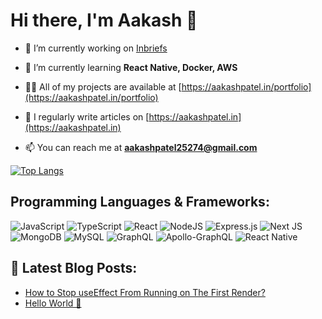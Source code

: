 # Hi there, I'm Aakash 👋

- 🔭 I’m currently working on [Inbriefs](https://github.com/itsaakashpatel/inbriefs-app)

- 🌱 I’m currently learning **React Native, Docker, AWS**

- 👨‍💻 All of my projects are available at [https://aakashpatel.in/portfolio](https://aakashpatel.in/portfolio)

- 📝 I regularly write articles on [https://aakashpatel.in](https://aakashpatel.in)

- 📫 You can reach me at **aakashpatel25274@gmail.com**

[![Top Langs](https://github-readme-stats.vercel.app/api/top-langs/?username=itsaakashpatel&layout=compact)](https://github.com/anuraghazra/github-readme-stats)

## Programming Languages & Frameworks:

![JavaScript](https://img.shields.io/badge/javascript-%23323330.svg?style=for-the-badge&logo=javascript&logoColor=%23F7DF1E)
![TypeScript](https://img.shields.io/badge/typescript-%23007ACC.svg?style=for-the-badge&logo=typescript&logoColor=white)
![React](https://img.shields.io/badge/react-%2320232a.svg?style=for-the-badge&logo=react&logoColor=%2361DAFB)
![NodeJS](https://img.shields.io/badge/node.js-6DA55F?style=for-the-badge&logo=node.js&logoColor=white)
![Express.js](https://img.shields.io/badge/express.js-%23404d59.svg?style=for-the-badge&logo=express&logoColor=%2361DAFB)
![Next JS](https://img.shields.io/badge/Next-black?style=for-the-badge&logo=next.js&logoColor=white)
![MongoDB](https://img.shields.io/badge/MongoDB-%234ea94b.svg?style=for-the-badge&logo=mongodb&logoColor=white)
![MySQL](https://img.shields.io/badge/mysql-%2300f.svg?style=for-the-badge&logo=mysql&logoColor=white)
![GraphQL](https://img.shields.io/badge/-GraphQL-E10098?style=for-the-badge&logo=graphql&logoColor=white)
![Apollo-GraphQL](https://img.shields.io/badge/-ApolloGraphQL-311C87?style=for-the-badge&logo=apollo-graphql)
![React Native](https://img.shields.io/badge/react_native-%2320232a.svg?style=for-the-badge&logo=react&logoColor=%2361DAFB)

## 📕 Latest Blog Posts:

<!-- BLOG-POST-LIST:START -->
- [How to Stop useEffect From Running on The First Render?](https://aakashpatel.in/how-to-stop-useeffect-from-running-on-the-first-render)
- [Hello World  👋](https://aakashpatel.in/hello-world)
<!-- BLOG-POST-LIST:END -->
